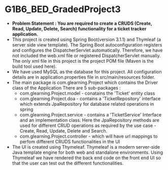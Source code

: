 # G1B6_BED_GradedProject3
* **Problem Statement : You are required to create a CRUDS (Create, Read, Update, Delete, Search) functionality for a ticket tracker application.**
* This project is created using Spring Boot(version 3.1.1) and Thymleaf (a server side view template). The Spring Boot autoconfiguration registers and configures the DispatcherServlet automatically. Therefore, we have not included the web.xml file or registered DispatcherServlet manually. The only xml file in this project is the project POM file (Maven is the build tool used here).
* We have used MySQL as the database for this project. All configuration details are in application.properties file in src/main/resources folder.
* The main package is com.glearning.Project which contains the Driver class of the Application There are 5 sub-packages :
    * com.glearning.Project.model - conatains the 'Ticket' entity class
    * com.glearning.Project.doa - contains a 'TicketRepository' interface which extends JpaRepository for database related operations in spring
    * com.glearning.Project.service - contains a 'TicketService' Interface and an implementation class. Here the JpaRepository methods are used for                                                               different CRUD operations as required by the use case - Create, Read, Update, Delete and Search.
    * com.glearning.Project.controller - which will have url mappings to perfom different CRUDS functionalities in the UI
* The UI is created using Thymeleaf. Thymeleaf is a modern server-side Java template engine for both web and standalone environments. Using Thymeleaf we have rendered the back end code on the front end UI so that the user can test out the different functionalities.
